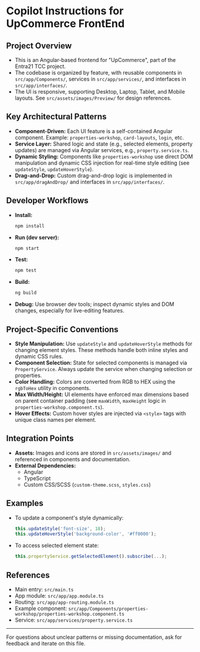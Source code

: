 # Copilot Instructions for UpCommerce FrontEnd

## Project Overview
- This is an Angular-based frontend for "UpCommerce", part of the Entra21 TCC project.
- The codebase is organized by feature, with reusable components in `src/app/Components/`, services in `src/app/services/`, and interfaces in `src/app/interfaces/`.
- The UI is responsive, supporting Desktop, Laptop, Tablet, and Mobile layouts. See `src/assets/images/Preview/` for design references.

## Key Architectural Patterns
- **Component-Driven:** Each UI feature is a self-contained Angular component. Example: `properties-workshop`, `card-layouts`, `login`, etc.
- **Service Layer:** Shared logic and state (e.g., selected elements, property updates) are managed via Angular services, e.g., `property.service.ts`.
- **Dynamic Styling:** Components like `properties-workshop` use direct DOM manipulation and dynamic CSS injection for real-time style editing (see `updateStyle`, `updateHoverStyle`).
- **Drag-and-Drop:** Custom drag-and-drop logic is implemented in `src/app/dragAndDrop/` and interfaces in `src/app/interfaces/`.

## Developer Workflows
- **Install:**
  ```bash
  npm install
  ```
- **Run (dev server):**
  ```bash
  npm start
  ```
- **Test:**
  ```bash
  npm test
  ```
- **Build:**
  ```bash
  ng build
  ```
- **Debug:** Use browser dev tools; inspect dynamic styles and DOM changes, especially for live-editing features.

## Project-Specific Conventions
- **Style Manipulation:** Use `updateStyle` and `updateHoverStyle` methods for changing element styles. These methods handle both inline styles and dynamic CSS rules.
- **Component Selection:** State for selected components is managed via `PropertyService`. Always update the service when changing selection or properties.
- **Color Handling:** Colors are converted from RGB to HEX using the `rgbToHex` utility in components.
- **Max Width/Height:** UI elements have enforced max dimensions based on parent container padding (see `maxWidth`, `maxHeight` logic in `properties-workshop.component.ts`).
- **Hover Effects:** Custom hover styles are injected via `<style>` tags with unique class names per element.

## Integration Points
- **Assets:** Images and icons are stored in `src/assets/images/` and referenced in components and documentation.
- **External Dependencies:**
  - Angular
  - TypeScript
  - Custom CSS/SCSS (`custom-theme.scss`, `styles.css`)

## Examples
- To update a component's style dynamically:
  ```typescript
  this.updateStyle('font-size', 18);
  this.updateHoverStyle('background-color', '#ff0000');
  ```
- To access selected element state:
  ```typescript
  this.propertyService.getSelectedElement().subscribe(...);
  ```

## References
- Main entry: `src/main.ts`
- App module: `src/app/app.module.ts`
- Routing: `src/app/app-routing.module.ts`
- Example component: `src/app/Components/properties-workshop/properties-workshop.component.ts`
- Service: `src/app/services/property.service.ts`

---
For questions about unclear patterns or missing documentation, ask for feedback and iterate on this file.
